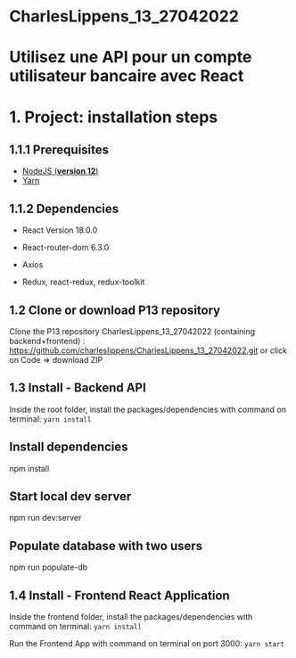 # CharlesLippens_13_27042022

# Utilisez une API pour un compte utilisateur bancaire avec React

# 1. Project: installation steps

## 1.1.1 Prerequisites

- [NodeJS (**version 12**)](https://nodejs.org/en/)
- [Yarn](https://yarnpkg.com/)

## 1.1.2 Dependencies

- React Version 18.0.0

- React-router-dom 6.3.0

- Axios

- Redux, react-redux, redux-toolkit

## 1.2 Clone or download P13 repository

Clone the P13 repository CharlesLippens_13_27042022 (containing backend+frontend) : https://github.com/charleslippens/CharlesLippens_13_27042022.git or click on Code => download ZIP

## 1.3 Install - Backend API

Inside the root folder, install the packages/dependencies with command on terminal: `yarn install`

## Install dependencies
npm install

##  Start local dev server
npm run dev:server

##  Populate database with two users
npm run populate-db

## 1.4 Install - Frontend React Application

Inside the frontend folder, install the packages/dependencies with command on terminal: `yarn install`

Run the Frontend App with command on terminal on port 3000: `yarn start`



